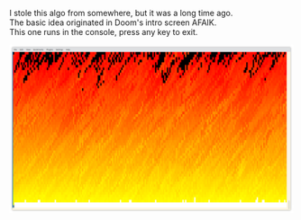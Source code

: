 I stole this algo from somewhere, but it was a long time ago.<br/>
The basic idea originated in Doom's intro screen AFAIK.<br/>
This one runs in the console, press any key to exit.


![Screenshot](screenshot.png)